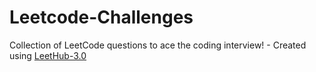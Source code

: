 # Leetcode-Challenges
Collection of LeetCode questions to ace the coding interview! - Created using [LeetHub-3.0](https://github.com/raphaelheinz/LeetHub-3.0)
